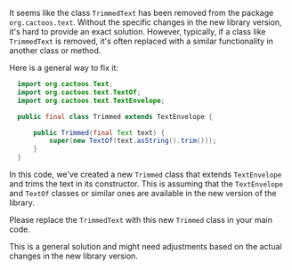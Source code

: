 It seems like the class `TrimmedText` has been removed from the package `org.cactoos.text`. Without the specific changes in the new library version, it's hard to provide an exact solution. However, typically, if a class like `TrimmedText` is removed, it's often replaced with a similar functionality in another class or method.

Here is a general way to fix it:

```java
  import org.cactoos.Text;
  import org.cactoos.text.TextOf;
  import org.cactoos.text.TextEnvelope;

  public final class Trimmed extends TextEnvelope {

      public Trimmed(final Text text) {
          super(new TextOf(text.asString().trim()));
      }
  }
```

In this code, we've created a new `Trimmed` class that extends `TextEnvelope` and trims the text in its constructor. This is assuming that the `TextEnvelope` and `TextOf` classes or similar ones are available in the new version of the library. 

Please replace the `TrimmedText` with this new `Trimmed` class in your main code. 

This is a general solution and might need adjustments based on the actual changes in the new library version.